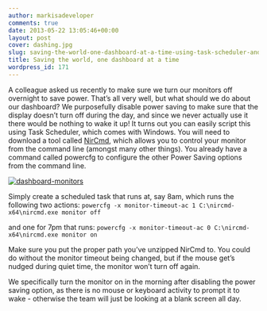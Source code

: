 ```yaml
---
author: markisadeveloper
comments: true
date: 2013-05-22 13:05:46+00:00
layout: post
cover: dashing.jpg
slug: saving-the-world-one-dashboard-at-a-time-using-task-scheduler-and-nircmd-and-powercfg
title: Saving the world, one dashboard at a time
wordpress_id: 171
---
```


A colleague asked us recently to make sure we turn our monitors off overnight to save power. That’s all very well, but what should we do about our dashboard? We purposefully disable power saving to make sure that the display doesn’t turn off during the day, and since we never actually use it there would be nothing to wake it up! It turns out you can easily script this using Task Scheduler, which comes with Windows. You will need to download a tool called [NirCmd](http://www.nirsoft.net/utils/nircmd.html), which allows you to control your monitor from the command line (amongst many other things). You already have a command called powercfg to configure the other Power Saving options from the command line.

[![dashboard-monitors](http://markisadeveloper.files.wordpress.com/2013/05/dashboard-monitors.jpg?w=300)](http://markisadeveloper.files.wordpress.com/2013/05/dashboard-monitors.jpg)

Simply create a scheduled task that runs at, say 8am, which runs the following two actions:
`powercfg -x monitor-timeout-ac 1
C:\nircmd-x64\nircmd.exe monitor off`

and one for 7pm that runs:
`powercfg -x monitor-timeout-ac 0
C:\nircmd-x64\nircmd.exe monitor on`

Make sure you put the proper path you’ve unzipped NirCmd to. You could do without the monitor timeout being changed, but if the mouse get’s nudged during quiet time, the monitor won’t turn off again.

We specifically turn the monitor on in the morning after disabling the power saving option, as there is no mouse or keyboard activity to prompt it to wake - otherwise the team will just be looking at a blank screen all day.
